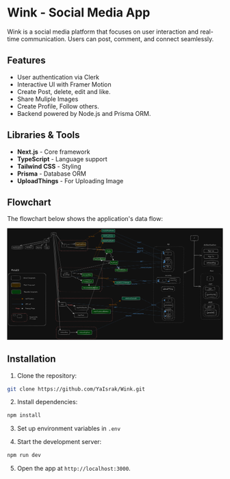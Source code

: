 # Wink - Social Media App

Wink is a social media platform that focuses on user interaction and real-time communication. Users can post, comment, and connect seamlessly.

## Features

- User authentication via Clerk
- Interactive UI with Framer Motion
- Create Post, delete, edit and like.
- Share Muliple Images
- Create Profile, Follow others.
- Backend powered by Node.js and Prisma ORM.

## Libraries & Tools

- **Next.js** - Core framework
- **TypeScript** - Language support
- **Tailwind CSS** - Styling
- **Prisma** - Database ORM
- **UploadThings** - For Uploading Image

## Flowchart

The flowchart below shows the application's data flow:

![Wink Flowchart](./public/flowchart.png)

## Installation

1. Clone the repository:

```bash
git clone https://github.com/YaIsrak/Wink.git
```

2. Install dependencies:

```bash
npm install
```

3. Set up environment variables in `.env`

4. Start the development server:

```bash
npm run dev
```

5. Open the app at `http://localhost:3000`.
